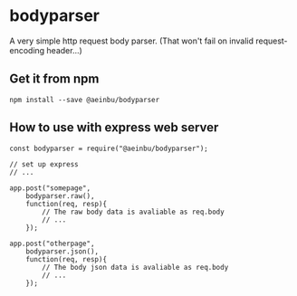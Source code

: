 # bodyparser
A very simple http request body parser. (That won't fail on invalid request-encoding header...)

## Get it from npm

```
npm install --save @aeinbu/bodyparser
```

## How to use with express web server

```
const bodyparser = require("@aeinbu/bodyparser");

// set up express
// ...

app.post("somepage",
	bodyparser.raw(),
	function(req, resp){
		// The raw body data is avaliable as req.body
		// ...
	});

app.post("otherpage",
	bodyparser.json(),
	function(req, resp){
		// The body json data is avaliable as req.body
		// ...
	});
```